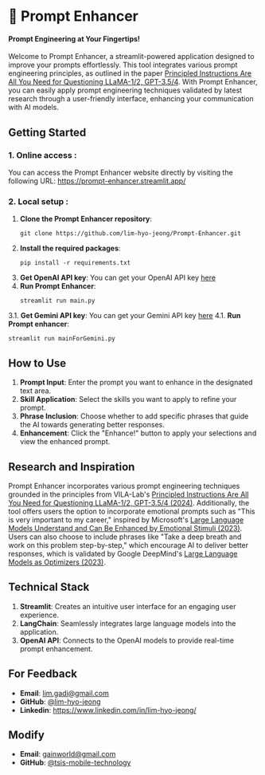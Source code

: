 # :rocket: Prompt Enhancer
#### Prompt Engineering at Your Fingertips!

Welcome to Prompt Enhancer, a streamlit-powered application designed to improve your prompts effortlessly. This tool integrates various prompt engineering principles, as outlined in the paper [Principled Instructions Are All You Need for Questioning LLaMA-1/2, GPT-3.5/4](https://arxiv.org/pdf/2312.16171.pdf). With Prompt Enhancer, you can easily apply prompt engineering techniques validated by latest research through a user-friendly interface, enhancing your communication with AI models.


## Getting Started 

### 1. Online access : 

   You can access the Prompt Enhancer website directly by visiting the following URL: 
   https://prompt-enhancer.streamlit.app/ 

### 2. Local setup : 
1. **Clone the Prompt Enhancer repository**:
   ```
   git clone https://github.com/lim-hyo-jeong/Prompt-Enhancer.git
   ```
2. **Install the required packages**:
   ```
   pip install -r requirements.txt
   ```
3. **Get OpenAI API key**:
   You can get your OpenAI API key [here](https://platform.openai.com/api-keys)
4. **Run Prompt Enhancer**:
   ```
   streamlit run main.py
   ```
3.1. **Get Gemini API key**:
   You can get your Gemini API key [here](https://aistudio.google.com/app/apikey)
4.1. **Run Prompt enhancer**:
   ```
   streamlit run mainForGemini.py
   ```


## How to Use 

1. **Prompt Input**: Enter the prompt you want to enhance in the designated text area.
2. **Skill Application**: Select the skills you want to apply to refine your prompt.
3. **Phrase Inclusion**: Choose whether to add specific phrases that guide the AI towards generating better responses.
4. **Enhancement**: Click the "Enhance!" button to apply your selections and view the enhanced prompt.


## Research and Inspiration

Prompt Enhancer incorporates various prompt engineering techniques grounded in the principles from VILA-Lab's [Principled Instructions Are All You Need for Questioning LLaMA-1/2, GPT-3.5/4 (2024)](https://arxiv.org/pdf/2312.16171.pdf). 
Additionally, the tool offers users the option to incorporate emotional prompts such as "This is very important to my career," inspired by Microsoft's [Large Language Models Understand and Can Be Enhanced by Emotional Stimuli (2023)](https://arxiv.org/pdf/2307.11760.pdf). Users can also choose to include phrases like "Take a deep breath and work on this problem step-by-step," which encourage AI to deliver better responses, which is validated by Google DeepMind's [Large Language Models as Optimizers (2023)](https://arxiv.org/pdf/2309.03409.pdf).


## Technical Stack

1. **Streamlit**: Creates an intuitive user interface for an engaging user experience.
2. **LangChain**: Seamlessly integrates large language models into the application.
3. **OpenAI API**: Connects to the OpenAI models to provide real-time prompt enhancement.


## For Feedback

- **Email**: lim.gadi@gmail.com
- **GitHub**: [@lim-hyo-jeong](https://github.com/lim-hyo-jeong)
- **Linkedin**: https://www.linkedin.com/in/lim-hyo-jeong/

## Modify
- **Email**: gainworld@gmail.com
- **GitHub**: [@tsis-mobile-technology](https://github.com/tsis-mobile-technology)
